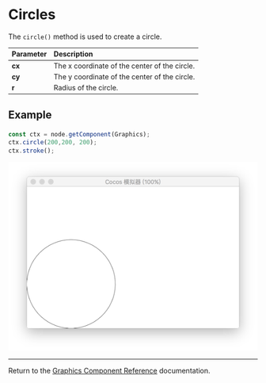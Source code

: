 # Circles

The `circle()` method is used to create a circle.

| Parameter | Description |
| :-------------- | :----------- |
| **cx** | The x coordinate of the center of the circle. |
| **cy** | The y coordinate of the center of the circle. |
| **r** | Radius of the circle. |

## Example

```ts
const ctx = node.getComponent(Graphics);
ctx.circle(200,200, 200);
ctx.stroke();
```

<a href="./circle.png"><img src="./circle.png"></a>

<hr>

Return to the [Graphics Component Reference](../graphics.md) documentation.
